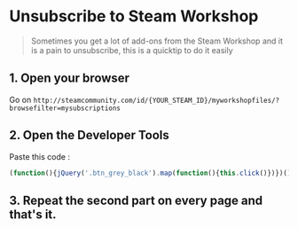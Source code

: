 # Unsubscribe to Steam Workshop

> Sometimes you get a lot of add-ons from the Steam Workshop and it is a pain to unsubscribe, this is a quicktip to do it easily


## 1. Open your browser
Go on ```http://steamcommunity.com/id/{YOUR_STEAM_ID}/myworkshopfiles/?browsefilter=mysubscriptions```


## 2. Open the Developer Tools
Paste this code :
```javascript
(function(){jQuery('.btn_grey_black').map(function(){this.click()})})()

```
## 3. Repeat the second part on every page and that's it.
